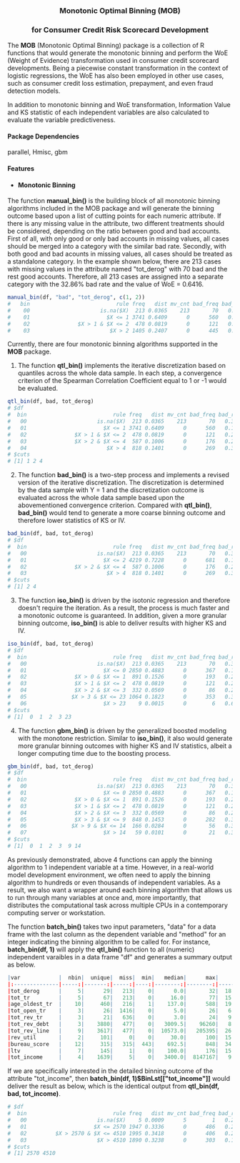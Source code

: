 ### <p align="center"> Monotonic Optimal Binning (MOB) </p>
### <p align="center">  for Consumer Credit Risk Scorecard Development </p>

The **MOB** (Monotonic Optimal Binning) package is a collection of R functions that would generate the monotonic binning and perform the WoE (Weight of Evidence) transformation used in consumer credit scorecard developments. Being a piecewise constant transformation in the context of logistic regressions, the WoE has also been employed in other use cases, such as consumer credit loss estimation, prepayment, and even fraud detection models.  

In addition to monotonic binning and WoE transformation, Information Value and KS statistic of each independent variables are also calculated to evaluate the variable predictiveness. 


#### Package Dependencies
parallel, Hmisc, gbm


#### Features
* #### Monotonic Binning

The function **manual_bin()** is the building block of all monotonic binning algorithms included in the MOB package and will generate the binning outcome based upon a list of cutting points for each numeric attribute. If there is any missing value in the attribute, two different treatments should be considered, depending on the ratio between good and bad accounts. First of all, with only good or only bad accounts in missing values, all cases should be merged into a category with the similar bad rate. Secondly, with both good and bad acounts in missing values, all cases should be treated as a standalone category. In the example shown below, there are 213 cases with missing values in the attribute named "tot_derog" with 70 bad and the rest good accounts. Therefore, all 213 cases are assigned into a separate category with the 32.86% bad rate and the value of WoE = 0.6416. 

```r
manual_bin(df, "bad", "tot_derog", c(1, 2))
#   bin                           rule freq   dist mv_cnt bad_freq bad_rate     woe     iv      ks
#    00                      is.na($X)  213 0.0365    213       70   0.3286  0.6416 0.0178  2.7716
#    01                        $X <= 1 3741 0.6409      0      560   0.1497 -0.3811 0.0828 18.9469
#    02               $X > 1 & $X <= 2  478 0.0819      0      121   0.2531  0.2740 0.0066 16.5222
#    03                         $X > 2 1405 0.2407      0      445   0.3167  0.5871 0.0970  0.0000

```

Currently, there are four monotonic binning algorithms supported in the **MOB** package. 

1. The function **qtl_bin()** implements the iterative discretization based on quantiles across the whole data sample. In each step, a convergence criterion of the Spearman Correlation Coefficient equal to 1 or -1 would be evaluated. 
```r
qtl_bin(df, bad, tot_derog)
# $df
#  bin                           rule freq   dist mv_cnt bad_freq bad_rate     woe     iv      ks
#   00                      is.na($X)  213 0.0365    213       70   0.3286  0.6416 0.0178  2.7716
#   01                        $X <= 1 3741 0.6409      0      560   0.1497 -0.3811 0.0828 18.9469
#   02               $X > 1 & $X <= 2  478 0.0819      0      121   0.2531  0.2740 0.0066 16.5222
#   03               $X > 2 & $X <= 4  587 0.1006      0      176   0.2998  0.5078 0.0298 10.6623
#   04                         $X > 4  818 0.1401      0      269   0.3289  0.6426 0.0685  0.0000
# $cuts
# [1] 1 2 4
```

2. The function **bad_bin()** is a two-step process and implements a revised version of the iterative discretization. The discretization is determined by the data sample with Y = 1 and the discretization outcome is evaluated across the whole data sample based upon the abovementioned convergence criterion. Compared with **qtl_bin()**, **bad_bin()** would tend to generate a more coarse binning outcome and therefore lower statistics of KS or IV. 
```r
bad_bin(df, bad, tot_derog)
# $df
#  bin                           rule freq   dist mv_cnt bad_freq bad_rate     woe     iv      ks
#   00                      is.na($X)  213 0.0365    213       70   0.3286  0.6416 0.0178  2.7716
#   01                        $X <= 2 4219 0.7228      0      681   0.1614 -0.2918 0.0563 16.5222
#   02               $X > 2 & $X <= 4  587 0.1006      0      176   0.2998  0.5078 0.0298 10.6623
#   03                         $X > 4  818 0.1401      0      269   0.3289  0.6426 0.0685  0.0000
# $cuts
# [1] 2 4
```

3. The function **iso_bin()** is driven by the isotonic regression and therefore doesn't require the iteration. As a result, the process is much faster and a monotonic outcome is guaranteed. In addition, given a more granular binning outcome, **iso_bin()** is able to deliver results with higher KS and IV. 
```r
iso_bin(df, bad, tot_derog)
# $df
#  bin                           rule freq   dist mv_cnt bad_freq bad_rate     woe     iv      ks
#   00                      is.na($X)  213 0.0365    213       70   0.3286  0.6416 0.0178  2.7716
#   01                        $X <= 0 2850 0.4883      0      367   0.1288 -0.5559 0.1268 20.0442
#   02               $X > 0 & $X <= 1  891 0.1526      0      193   0.2166  0.0704 0.0008 18.9469
#   03               $X > 1 & $X <= 2  478 0.0819      0      121   0.2531  0.2740 0.0066 16.5222
#   04               $X > 2 & $X <= 3  332 0.0569      0       86   0.2590  0.3050 0.0058 14.6321
#   05              $X > 3 & $X <= 23 1064 0.1823      0      353   0.3318  0.6557 0.0931  0.4370
#   06                        $X > 23    9 0.0015      0        6   0.6667  2.0491 0.0090  0.0000
# $cuts
# [1]  0  1  2  3 23
```

4. The function **gbm_bin()** is driven by the generalized boosted modeling with the monotone restriction. Similar to **iso_bin()**, it also would generate more granular binning outcomes with higher KS and IV statistics, albeit a longer computing time due to the boosting process. 
```r
gbm_bin(df, bad, tot_derog)
# $df
#  bin                           rule freq   dist mv_cnt bad_freq bad_rate     woe     iv      ks
#   00                      is.na($X)  213 0.0365    213       70   0.3286  0.6416 0.0178  2.7716
#   01                        $X <= 0 2850 0.4883      0      367   0.1288 -0.5559 0.1268 20.0442
#   02               $X > 0 & $X <= 1  891 0.1526      0      193   0.2166  0.0704 0.0008 18.9469
#   03               $X > 1 & $X <= 2  478 0.0819      0      121   0.2531  0.2740 0.0066 16.5222
#   04               $X > 2 & $X <= 3  332 0.0569      0       86   0.2590  0.3050 0.0058 14.6321
#   05               $X > 3 & $X <= 9  848 0.1453      0      282   0.3325  0.6593 0.0750  3.2492
#   06              $X > 9 & $X <= 14  166 0.0284      0       56   0.3373  0.6808 0.0157  0.9371
#   07                        $X > 14   59 0.0101      0       21   0.3559  0.7629 0.0071  0.0000
# $cuts
# [1]  0  1  2  3  9 14
```

As previously demonstrated, above 4 functions can apply the binning algorithm to 1 independent variable at a time. However, in a real-world model development environment, we often need to apply the binning algorithm to hundreds or even thousands of independent variables. As a result, we also want a wrapper around each binning algorithm that allows us to run through many variables at once and, more importantly, that distributes the computational task across multiple CPUs in a contemporary computing server or workstation.

The function **batch_bin()** takes two input parameters, "data" for a data frame with the last column as the dependent variable and "method" for an integer indicating the binning algorithm to be called for. For instance, **batch_bin(df, 1)** will apply the **qtl_bin()** function to all (numeric) independent varaibles in a data frame "df" and generates a summary output as below.
```r
|var            |  nbin|  unique|  miss|  min|   median|      max|       ks|      iv|
|:--------------|-----:|-------:|-----:|----:|--------:|--------:|--------:|-------:|
|tot_derog      |     5|      29|   213|    0|      0.0|       32|  18.9469|  0.2055|
|tot_tr         |     5|      67|   213|    0|     16.0|       77|  15.7052|  0.1302|
|age_oldest_tr  |    10|     460|   216|    1|    137.0|      588|  19.9821|  0.2539|
|tot_open_tr    |     3|      26|  1416|    0|      5.0|       26|   6.7157|  0.0240|
|tot_rev_tr     |     3|      21|   636|    0|      3.0|       24|   9.0104|  0.0717|
|tot_rev_debt   |     3|    3880|   477|    0|   3009.5|    96260|   8.5102|  0.0627|
|tot_rev_line   |     9|    3617|   477|    0|  10573.0|   205395|  26.4924|  0.4077|
|rev_util       |     2|     101|     0|    0|     30.0|      100|  15.1570|  0.0930|
|bureau_score   |    12|     315|   315|  443|    692.5|      848|  34.8028|  0.7785|
|ltv            |     7|     145|     1|    0|    100.0|      176|  15.6254|  0.1538|
|tot_income     |     4|    1639|     5|    0|   3400.0|  8147167|   9.1526|  0.0500|
```

If we are specifically interested in the detailed binning outcome of the attribute "tot_income", then **batch_bin(df, 1)$BinLst[["tot_income"]]** would deliver the result as below, which is the identical output from **qtl_bin(df, bad, tot_income)**.
```r
# $df
#  bin                           rule freq   dist mv_cnt bad_freq bad_rate     woe     iv     ks
#   00                      is.na($X)    5 0.0009      5        1   0.2000 -0.0303 0.0000 0.0026
#   01                     $X <= 2570 1947 0.3336      0      486   0.2496  0.2553 0.0234 9.1526
#   02         $X > 2570 & $X <= 4510 1995 0.3418      0      406   0.2035 -0.0086 0.0000 8.8608
#   03                      $X > 4510 1890 0.3238      0      303   0.1603 -0.2999 0.0266 0.0000
# $cuts
# [1] 2570 4510
```

